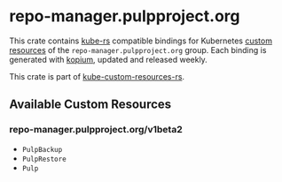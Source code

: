 <!--
SPDX-FileCopyrightText: The kube-custom-resources-rs Authors
SPDX-License-Identifier: 0BSD
 -->

# repo-manager.pulpproject.org

This crate contains [kube-rs](https://kube.rs/) compatible bindings for Kubernetes [custom resources](https://kubernetes.io/docs/tasks/extend-kubernetes/custom-resources/custom-resource-definitions/) of the `repo-manager.pulpproject.org` group. Each binding is generated with [kopium](https://github.com/kube-rs/kopium), updated and released weekly.

This crate is part of [kube-custom-resources-rs](https://github.com/metio/kube-custom-resources-rs).

## Available Custom Resources

### repo-manager.pulpproject.org/v1beta2
- `PulpBackup`
- `PulpRestore`
- `Pulp`
